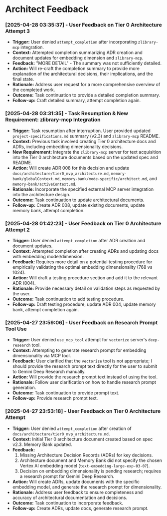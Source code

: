 # Architect Feedback
<!-- Entries below should be added reverse chronologically (newest first) -->

### [2025-04-28 03:35:37] - User Feedback on Tier 0 Architecture Attempt 3
*   **Trigger:** User denied `attempt_completion` after incorporating `zlibrary-mcp` integration.
*   **Context:** Attempted completion summarizing ADR creation and document updates for embedding dimension and `zlibrary-mcp`.
*   **Feedback:** "MORE DETAIL" - The summary was not sufficiently detailed.
*   **Action:** Will re-craft the completion summary to provide more explanation of the architectural decisions, their implications, and the final state.
*   **Rationale:** Address user request for a more comprehensive overview of the completed work.
*   **Outcome:** Task continuation to provide a detailed completion summary.
*   **Follow-up:** Craft detailed summary, attempt completion again.

### [2025-04-28 03:31:35] - Task Resumption & New Requirement: zlibrary-mcp Integration
*   **Trigger:** Task resumption after interruption. User provided updated `project-specifications.md` summary (v2.3) and `zlibrary-mcp` README.
*   **Context:** Previous task involved creating Tier 0 architecture docs and ADRs, including embedding dimensionality decisions.
*   **New Requirement:** Integrate the `zlibrary-mcp` server for text acquisition into the Tier 0 architecture documents based on the updated spec and README.
*   **Action:** Will create ADR 008 for this decision and update `docs/architecture/tier0_mvp_architecture.md`, `memory-bank/globalContext.md`, `memory-bank/mode-specific/architect.md`, and `memory-bank/activeContext.md`.
*   **Rationale:** Incorporate the specified external MCP server integration into the architecture design.
*   **Outcome:** Task continuation to update architectural documents.
*   **Follow-up:** Create ADR 008, update existing documents, update memory bank, attempt completion.

### [2025-04-28 01:42:23] - User Feedback on Tier 0 Architecture Attempt 2
*   **Trigger:** User denied `attempt_completion` after ADR creation and document updates.
*   **Context:** Attempted completion after creating ADRs and updating docs with embedding model/dimension.
*   **Feedback:** Requires more detail on a potential testing procedure for empirically validating the optimal embedding dimensionality (768 vs 1024).
*   **Action:** Will draft a testing procedure section and add it to the relevant ADR (004).
*   **Rationale:** Provide necessary detail on validation steps as requested by the user.
*   **Outcome:** Task continuation to add testing procedure.
*   **Follow-up:** Draft testing procedure, update ADR 004, update memory bank, attempt completion again.

### [2025-04-27 23:59:06] - User Feedback on Research Prompt Tool Use
*   **Trigger:** User denied `use_mcp_tool` attempt for `vectorize` server's `deep-research` tool.
*   **Context:** Attempting to generate research prompt for embedding dimensionality via MCP tool.
*   **Feedback:** User clarified that the `vectorize` tool is not appropriate; I should provide the research prompt text directly for the user to submit to Gemini Deep Research manually.
*   **Action:** Will provide the research prompt text instead of using the tool.
*   **Rationale:** Follow user clarification on how to handle research prompt generation.
*   **Outcome:** Task continuation to provide prompt text.
*   **Follow-up:** Provide research prompt text.

### [2025-04-27 23:53:18] - User Feedback on Tier 0 Architecture Attempt
*   **Trigger:** User denied `attempt_completion` after creation of `docs/architecture/tier0_mvp_architecture.md`.
*   **Context:** Initial Tier 0 architecture document created based on spec v2.3. Memory Bank updated.
*   **Feedback:**
    1.  Missing Architecture Decision Records (ADRs) for key decisions.
    2.  Architecture document and Memory Bank did not specify the chosen Vertex AI embedding model (`text-embedding-large-exp-03-07`).
    3.  Decision on embedding dimensionality is pending research; requires a research prompt for Gemini Deep Research.
*   **Action:** Will create ADRs, update documents with the specific embedding model, and generate the research prompt for dimensionality.
*   **Rationale:** Address user feedback to ensure completeness and accuracy of architectural documentation and decisions.
*   **Outcome:** Task continuation to incorporate feedback.
*   **Follow-up:** Create ADRs, update docs, generate research prompt.